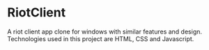# RiotClient
A riot client app clone for windows with similar features and design. Technologies used in this project are HTML, CSS and Javascript.
